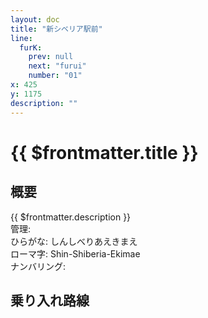```yaml
---
layout: doc
title: "新シベリア駅前"
line:
  furK:
    prev: null
    next: "furui"
    number: "01"
x: 425
y: 1175
description: ""
---
```


# {{ $frontmatter.title }} <ViewinMap />
<!-- ![駅の写真の説明](駅の写真のURL) -->

## 概要
{{ $frontmatter.description }}  
管理:   
ひらがな: しんしべりあえきまえ  
ローマ字: Shin-Shiberia-Ekimae  
ナンバリング: <Numberling />

## 乗り入れ路線
<LineInfo />
